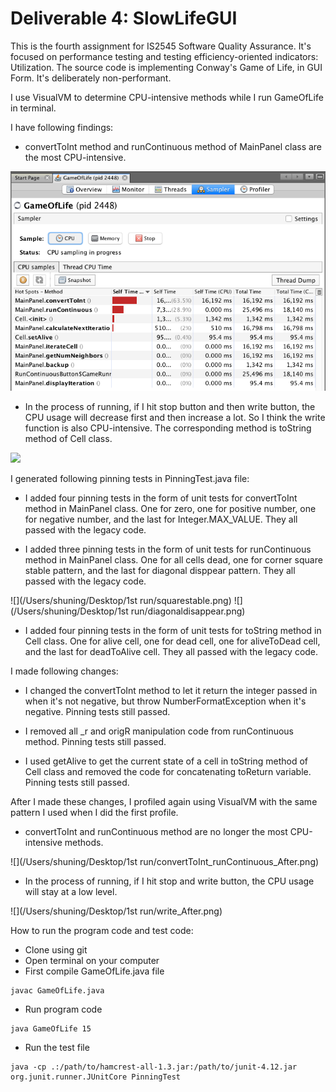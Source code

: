 # Deliverable 4: SlowLifeGUI
This is the fourth assignment for IS2545 Software Quality Assurance. It's focused on performance testing and testing efficiency-oriented indicators: Utilization. The source code is implementing Conway's Game of Life, in GUI Form.  It's deliberately non-performant.

I use VisualVM to determine CPU-intensive methods while I run GameOfLife in terminal. 

I have following findings:

* convertToInt method and runContinuous method of MainPanel class are the most CPU-intensive.

![](https://github.com/ShuningTong/SlowLifeGUI/blob/master/pics/convertToInt_runContinuous.png)

* In the process of running, if I hit stop button and then write button, the CPU usage will decrease first and then increase a lot. So I think the write function is also CPU-intensive. The corresponding method is toString method of Cell class.

![](https://drive.google.com/open?id=0Byq0G7BliOfeNzNKQmY5eTFhRTA)

I generated following pinning tests in PinningTest.java file:

* I added four pinning tests in the form of unit tests for convertToInt method in MainPanel class. One for zero, one for positive number, one for negative number, and the last for Integer.MAX_VALUE. They all passed with the legacy code.

* I added three pinning tests in the form of unit tests for runContinuous method in MainPanel class. One for all cells dead, one for corner square stable pattern, and the last for diagonal disppear pattern. They all passed with the legacy code.

![](/Users/shuning/Desktop/1st run/squarestable.png)
![](/Users/shuning/Desktop/1st run/diagonaldisappear.png)

* I added four pinning tests in the form of unit tests for toString method in Cell class. One for alive cell, one for dead cell, one for aliveToDead cell, and the last for deadToAlive cell. They all passed with the legacy code.

I made following changes:

* I changed the convertToInt method to let it return the integer passed in when it's not negative, but throw NumberFormatException when it's negative. Pinning tests still passed.

* I removed all _r and origR manipulation code from runContinuous method. Pinning tests still passed.

* I used getAlive to get the current state of a cell in toString method of Cell class and removed the code for concatenating toReturn variable. Pinning tests still passed.

After I made these changes, I profiled again using VisualVM with the same pattern I used when I did the first profile.

* convertToInt and runContinuous method are no longer the most CPU-intensive methods.

![](/Users/shuning/Desktop/1st run/convertToInt_runContinuous_After.png)

* In the process of running, if I hit stop and write button, the CPU usage will stay at a low level.

![](/Users/shuning/Desktop/1st run/write_After.png)

How to run the program code and test code:

* Clone using git
* Open terminal on your computer
* First compile GameOfLife.java file

```
javac GameOfLife.java
```
* Run program code

```
java GameOfLife 15
```
* Run the test file

```
java -cp .:/path/to/hamcrest-all-1.3.jar:/path/to/junit-4.12.jar org.junit.runner.JUnitCore PinningTest
```








